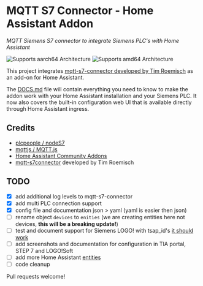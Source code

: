 # MQTT S7 Connector - Home Assistant Addon

_MQTT Siemens S7 connector to integrate Siemens PLC's with Home Assistant_

![Supports aarch64 Architecture][aarch64-shield]
![Supports amd64 Architecture][amd64-shield]

[aarch64-shield]: https://img.shields.io/badge/aarch64-yes-green.svg
[amd64-shield]: https://img.shields.io/badge/amd64-yes-green.svg

This project integrates [mqtt-s7-connector developed by Tim Roemisch](https://github.com/timroemisch/mqtt-s7-connector) as an add-on for Home Assistant.

The [DOCS.md](./DOCS.md) file will contain everything you need to know to make the addon work with your Home Assistant installation and your Siemens PLC. It now also covers the built-in configuration web UI that is available directly through Home Assistant ingress.

## Credits

- [plcpeople / nodeS7](https://github.com/plcpeople/nodeS7)
- [mqttjs / MQTT.js](https://github.com/mqttjs/MQTT.js)
- [Home Assistant Community Addons](https://github.com/hassio-addons/)
- [mqtt-s7connector](https://github.com/timroemisch/mqtt-s7-connector) developed by Tim Roemisch

## TODO

- [x] add additional log levels to mqtt-s7-connector
- [x] add multi PLC connection support
- [x] config file and documentation json > yaml (yaml is easier then json)
- [ ] rename object `devices` to `enities` (we are creating entities here not devices, **this will be a breaking update!**)
- [ ] test and document support for Siemens LOGO! with tsap_id's [it should work](https://github.com/plcpeople/nodeS7/issues/37)
- [ ] add screenshots and documentation for configuration in TIA portal, STEP 7 and LOGO!Soft
- [ ] add more Home Assistant [entities](https://developers.home-assistant.io/docs/core/entity)
- [ ] code cleanup

Pull requests welcome!
